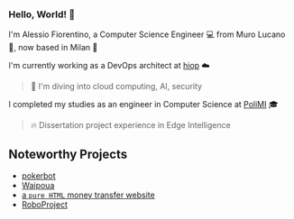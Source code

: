 ### Hello, World! :wave: 

I'm Alessio Fiorentino, a Computer Science Engineer :computer: from Muro Lucano :dna:, now based in Milan :city_sunset: 

I'm currently working as a DevOps architect at [hiop](https://hiop.io) :cloud:
> 🌱 I'm diving into cloud computing, AI, security

I completed my studies as an engineer in Computer Science at [PoliMI](https://polimi.it/) 🎓
> 🔥 Dissertation project experience in Edge Intelligence


## Noteworthy Projects

- [pokerbot](https://github.com/fioreale/pokerbot)
- [Waipoua](https://github.com/fioreale/Waipoua)
- [a `pure HTML` money transfer website](https://github.com/fioreale/pureHTML_TIW2020_money_transfer_website)
- [RoboProject](https://github.com/fioreale/RoboProject)
